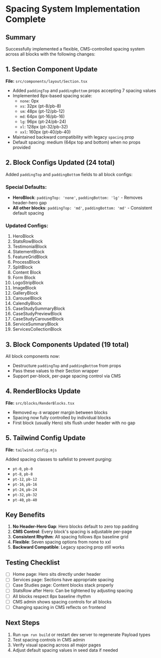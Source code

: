 # Spacing System Implementation Complete

## Summary

Successfully implemented a flexible, CMS-controlled spacing system across all blocks with the following changes:

## 1. Section Component Update

**File:** `src/components/layout/Section.tsx`

- Added `paddingTop` and `paddingBottom` props accepting 7 spacing values
- Implemented 8px-based spacing scale:
  - `none`: 0px
  - `xs`: 32px (pt-8/pb-8)
  - `sm`: 48px (pt-12/pb-12)
  - `md`: 64px (pt-16/pb-16)
  - `lg`: 96px (pt-24/pb-24)
  - `xl`: 128px (pt-32/pb-32)
  - `xxl`: 160px (pt-40/pb-40)
- Maintained backward compatibility with legacy `spacing` prop
- Default spacing: medium (64px top and bottom) when no props provided

## 2. Block Configs Updated (24 total)

Added `paddingTop` and `paddingBottom` fields to all block configs:

### Special Defaults:
- **HeroBlock**: `paddingTop: 'none'`, `paddingBottom: 'lg'` - Removes header-hero gap
- **All other blocks**: `paddingTop: 'md'`, `paddingBottom: 'md'` - Consistent default spacing

### Updated Configs:
1. HeroBlock
2. StatsRowBlock
3. TestimonialBlock
4. StatementBlock
5. FeatureGridBlock
6. ProcessBlock
7. SplitBlock
8. Content Block
9. Form Block
10. LogoStripBlock
11. ImageBlock
12. GalleryBlock
13. CarouselBlock
14. CalendlyBlock
15. CaseStudySummaryBlock
16. CaseStudyPreviewBlock
17. CaseStudyCarouselBlock
18. ServiceSummaryBlock
19. ServicesCollectionBlock

## 3. Block Components Updated (19 total)

All block components now:
- Destructure `paddingTop` and `paddingBottom` from props
- Pass these values to their Section wrapper
- Support per-block, per-page spacing control via CMS

## 4. RenderBlocks Update

**File:** `src/blocks/RenderBlocks.tsx`

- Removed `my-8` wrapper margin between blocks
- Spacing now fully controlled by individual blocks
- First block (usually Hero) sits flush under header with no gap

## 5. Tailwind Config Update

**File:** `tailwind.config.mjs`

Added spacing classes to safelist to prevent purging:
- `pt-0`, `pb-0`
- `pt-8`, `pb-8`
- `pt-12`, `pb-12`
- `pt-16`, `pb-16`
- `pt-24`, `pb-24`
- `pt-32`, `pb-32`
- `pt-40`, `pb-40`

## Key Benefits

1. **No Header-Hero Gap**: Hero blocks default to zero top padding
2. **CMS Control**: Every block's spacing is adjustable per-page
3. **Consistent Rhythm**: All spacing follows 8px baseline grid
4. **Flexible**: Seven spacing options from none to xxl
5. **Backward Compatible**: Legacy spacing prop still works

## Testing Checklist

- [ ] Home page: Hero sits directly under header
- [ ] Services page: Sections have appropriate spacing
- [ ] Case Studies page: Content blocks stack properly
- [ ] StatsRow after Hero: Can be tightened by adjusting spacing
- [ ] All blocks respect 8px baseline rhythm
- [ ] CMS admin shows spacing controls for all blocks
- [ ] Changing spacing in CMS reflects on frontend

## Next Steps

1. Run `npm run build` or restart dev server to regenerate Payload types
2. Test spacing controls in CMS admin
3. Verify visual spacing across all major pages
4. Adjust default spacing values in seed data if needed

